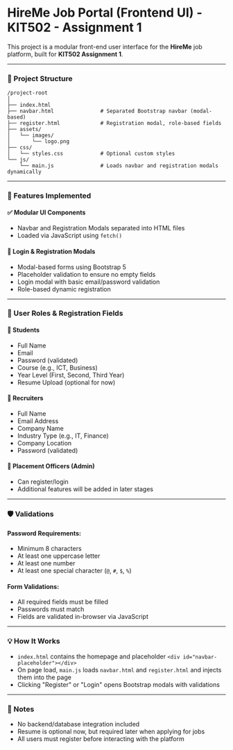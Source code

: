 # HireMe Job Portal (Frontend UI) - KIT502 - Assignment 1

This project is a modular front-end user interface for the **HireMe** job platform, built for **KIT502 Assignment 1**.

---

### 📁 Project Structure

```
/project-root
│
├── index.html
├── navbar.html               # Separated Bootstrap navbar (modal-based)
├── register.html             # Registration modal, role-based fields
├── assets/
│   └── images/
│       └── logo.png
├── css/
│   └── styles.css            # Optional custom styles
└── js/
    └── main.js               # Loads navbar and registration modals dynamically
```

---

### 🎯 Features Implemented

#### ✅ Modular UI Components
- Navbar and Registration Modals separated into HTML files
- Loaded via JavaScript using `fetch()`

#### 🔐 Login & Registration Modals
- Modal-based forms using Bootstrap 5
- Placeholder validation to ensure no empty fields
- Login modal with basic email/password validation
- Role-based dynamic registration

---

### 👥 User Roles & Registration Fields

#### 🔹 Students
- Full Name
- Email
- Password (validated)
- Course (e.g., ICT, Business)
- Year Level (First, Second, Third Year)
- Resume Upload (optional for now)

#### 🔹 Recruiters
- Full Name
- Email Address
- Company Name
- Industry Type (e.g., IT, Finance)
- Company Location
- Password (validated)

#### 🔹 Placement Officers (Admin)
- Can register/login
- Additional features will be added in later stages

---

### 🛡️ Validations

#### Password Requirements:
- Minimum 8 characters  
- At least one uppercase letter  
- At least one number  
- At least one special character (`@`, `#`, `$`, `%`)

#### Form Validations:
- All required fields must be filled
- Passwords must match
- Fields are validated in-browser via JavaScript

---

### 💡 How It Works

- `index.html` contains the homepage and placeholder `<div id="navbar-placeholder"></div>`
- On page load, `main.js` loads `navbar.html` and `register.html` and injects them into the page
- Clicking "Register" or "Login" opens Bootstrap modals with validations

---

### 📌 Notes

- No backend/database integration included
- Resume is optional now, but required later when applying for jobs
- All users must register before interacting with the platform

